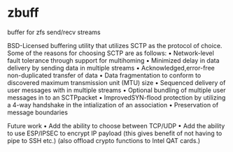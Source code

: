 # zbuff
buffer for zfs send/recv streams

BSD-Licensed buffering utility that utilizes SCTP as the protocol of choice.
Some of the reasons for choosing SCTP are as follows:
• Network-level fault tolerance through support for multihoming
• Minimized delay in data delivery by sending data in multiple streams
• Acknowledged,error-free non-duplicated transfer of data
• Data fragmentation to conform to discovered maximum transmission unit (MTU) size
• Sequenced delivery of user messages with in multiple streams
• Optional bundling of multiple user messages in to an SCTPpacket
• ImprovedSYN-flood protection by utilizing a 4-way handshake in the intialization of an association
• Preservation of message boundaries

Future work
• Add the ability to choose between TCP/UDP
• Add the ability to use ESP/IPSEC to encrypt IP payload
  (this gives benefit of not having to pipe to SSH etc.)
  (also offload crypto functions to Intel QAT cards.)

